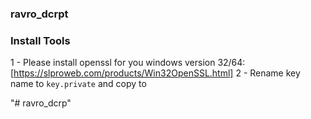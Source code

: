 ### ravro_dcrpt



### Install Tools 

1 - Please install openssl for you windows version 32/64: [https://slproweb.com/products/Win32OpenSSL.html]
2 - Rename key name to `key.private` and copy to 



"# ravro_dcrp" 
